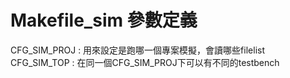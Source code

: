 # Makefile_sim 參數定義

CFG_SIM_PROJ  : 用來設定是跑哪一個專案模擬，會讀哪些filelist
CFG_SIM_TOP   : 在同一個CFG_SIM_PROJ下可以有不同的testbench
